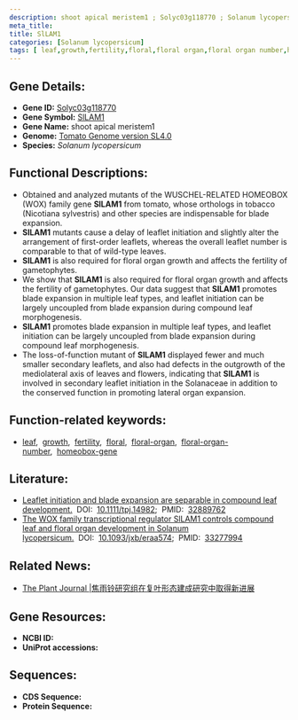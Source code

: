 ```yaml
---
description: shoot apical meristem1 ; Solyc03g118770 ; Solanum lycopersicum
meta_title:
title: SlLAM1
categories: [Solanum lycopersicum]
tags: [ leaf,growth,fertility,floral,floral organ,floral organ number,homeobox gene ]
---
```


## Gene Details:
- **Gene ID:**	[Solyc03g118770]()
- **Gene Symbol:** <u>SlLAM1</u>
- **Gene Name:** shoot apical meristem1
- **Genome:** [Tomato Genome version SL4.0](https://solgenomics.net/organism/solanum_lycopersicum/genome)
- **Species:** *Solanum lycopersicum*

## Functional Descriptions:
   - Obtained and analyzed mutants of the WUSCHEL-RELATED HOMEOBOX (WOX) family gene **SlLAM1** from tomato, whose orthologs in tobacco (Nicotiana sylvestris) and other species are indispensable for blade expansion.
   - **SlLAM1** mutants cause a delay of leaflet initiation and slightly alter the arrangement of first-order leaflets, whereas the overall leaflet number is comparable to that of wild-type leaves.
   - **SlLAM1** is also required for floral organ growth and affects the fertility of gametophytes.
   - We show that **SlLAM1** is also required for floral organ growth and affects the fertility of gametophytes. Our data suggest that **SlLAM1** promotes blade expansion in multiple leaf types, and leaflet initiation can be largely uncoupled from blade expansion during compound leaf morphogenesis.
   - **SlLAM1** promotes blade expansion in multiple leaf types, and leaflet initiation can be largely uncoupled from blade expansion during compound leaf morphogenesis.
   - The loss-of-function mutant of **SlLAM1** displayed fewer and much smaller secondary leaflets, and also had defects in the outgrowth of the mediolateral axis of leaves and flowers, indicating that **SlLAM1** is involved in secondary leaflet initiation in the Solanaceae in addition to the conserved function in promoting lateral organ expansion.

## Function-related keywords:
   - [leaf](/tags/leaf/),&nbsp;&nbsp;[growth](/tags/growth/),&nbsp;&nbsp;[fertility](/tags/fertility/),&nbsp;&nbsp;[floral](/tags/floral/),&nbsp;&nbsp;[floral-organ](/tags/floral-organ/),&nbsp;&nbsp;[floral-organ-number](/tags/floral-organ-number/),&nbsp;&nbsp;[homeobox-gene](/tags/homeobox-gene/)

## Literature:
   - [Leaflet initiation and blade expansion are separable in compound leaf development.](https://onlinelibrary.wiley.com/doi/10.1111/tpj.14982)&nbsp;&nbsp;DOI:&nbsp;&nbsp;[10.1111/tpj.14982](https://onlinelibrary.wiley.com/doi/10.1111/tpj.14982);&nbsp;&nbsp;PMID:&nbsp;&nbsp;[32889762](https://pubmed.ncbi.nlm.nih.gov/32889762/)
   - [The WOX family transcriptional regulator SlLAM1 controls compound leaf and floral organ development in Solanum lycopersicum.](https://doi.org/10.1093/jxb/eraa574)&nbsp;&nbsp;DOI:&nbsp;&nbsp;[10.1093/jxb/eraa574](https://doi.org/10.1093/jxb/eraa574);&nbsp;&nbsp;PMID:&nbsp;&nbsp;[33277994](https://pubmed.ncbi.nlm.nih.gov/33277994/)

## Related News:
   - [The Plant Journal |焦雨铃研究组在复叶形态建成研究中取得新进展](https://mp.weixin.qq.com/s?__biz=Mzg3MDEwNDEyMg==&mid=2247495655&idx=3&sn=c3cc96c2f25604be7eb2c89f7600b1f5&chksm=ce9042b2f9e7cba4e8cdcd0bb165b54543667503fd6f0969b822f66d7d35cc9aabc0643aac45&scene=27#wechat_redirect)

## Gene Resources:
- **NCBI ID:**  [](https://www.ncbi.nlm.nih.gov/gene/?term=)
- **UniProt accessions:** [](https://www.uniprot.org/uniprotkb//entry)

## Sequences:
- **CDS Sequence:**
- **Protein Sequence:**
